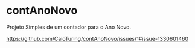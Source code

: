 # contAnoNovo

Projeto Simples de um contador para o Ano Novo.

<img>https://github.com/CaioTuring/contAnoNovo/issues/1#issue-1330601460</img>

